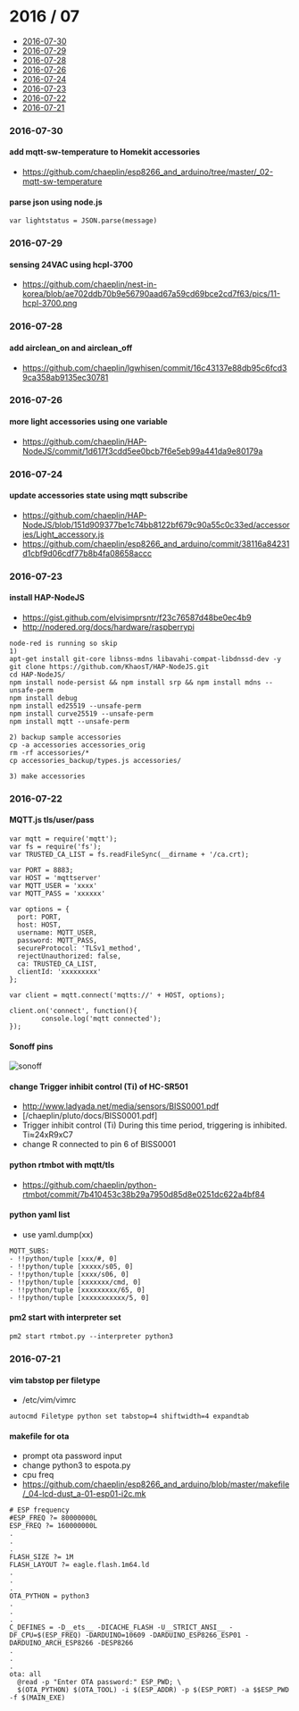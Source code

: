 2016 / 07
==========
- [2016-07-30](#2016-07-30)
- [2016-07-29](#2016-07-29)
- [2016-07-28](#2016-07-28)
- [2016-07-26](#2016-07-26)
- [2016-07-24](#2016-07-24)
- [2016-07-23](#2016-07-23)
- [2016-07-22](#2016-07-22)
- [2016-07-21](#2016-07-21)

### 2016-07-30
#### add mqtt-sw-temperature to Homekit accessories
- https://github.com/chaeplin/esp8266_and_arduino/tree/master/_02-mqtt-sw-temperature

#### parse json using node.js
```
var lightstatus = JSON.parse(message)
```

### 2016-07-29
#### sensing 24VAC using hcpl-3700
- https://github.com/chaeplin/nest-in-korea/blob/ae702ddb70b9e56790aad67a59cd69bce2cd7f63/pics/11-hcpl-3700.png 

### 2016-07-28
#### add airclean_on and airclean_off
- https://github.com/chaeplin/lgwhisen/commit/16c43137e88db95c6fcd39ca358ab9135ec30781

### 2016-07-26
#### more light accessories using one variable
- https://github.com/chaeplin/HAP-NodeJS/commit/1d617f3cdd5ee0bcb7f6e5eb99a441da9e80179a

### 2016-07-24
#### update accessories state using mqtt subscribe
- https://github.com/chaeplin/HAP-NodeJS/blob/151d909377be1c74bb8122bf679c90a55c0c33ed/accessories/Light_accessory.js
- https://github.com/chaeplin/esp8266_and_arduino/commit/38116a84231d1cbf9d06cdf77b8b4fa08658accc


### 2016-07-23
#### install HAP-NodeJS
- https://gist.github.com/elvisimprsntr/f23c76587d48be0ec4b9
- http://nodered.org/docs/hardware/raspberrypi

```
node-red is running so skip
1)
apt-get install git-core libnss-mdns libavahi-compat-libdnssd-dev -y
git clone https://github.com/KhaosT/HAP-NodeJS.git
cd HAP-NodeJS/
npm install node-persist && npm install srp && npm install mdns --unsafe-perm
npm install debug
npm install ed25519 --unsafe-perm
npm install curve25519 --unsafe-perm
npm install mqtt --unsafe-perm

2) backup sample accessories
cp -a accessories accessories_orig
rm -rf accessories/*
cp accessories_backup/types.js accessories/

3) make accessories
```

### 2016-07-22
#### MQTT.js tls/user/pass
```
var mqtt = require('mqtt');
var fs = require('fs');
var TRUSTED_CA_LIST = fs.readFileSync(__dirname + '/ca.crt);

var PORT = 8883;
var HOST = 'mqttserver'
var MQTT_USER = 'xxxx'
var MQTT_PASS = 'xxxxxx'

var options = {
  port: PORT,
  host: HOST,
  username: MQTT_USER,
  password: MQTT_PASS,
  secureProtocol: 'TLSv1_method',
  rejectUnauthorized: false,
  ca: TRUSTED_CA_LIST,
  clientId: 'xxxxxxxxx'
};

var client = mqtt.connect('mqtts://' + HOST, options);

client.on('connect', function(){
        console.log('mqtt connected');
});

```

#### Sonoff pins
![sonoff](https://raw.githubusercontent.com/chaeplin/esp8266_and_arduino/master/pins/sonoff-wifi-pin.jpg)

#### change Trigger inhibit control (Ti) of HC-SR501
- http://www.ladyada.net/media/sensors/BISS0001.pdf
- [/chaeplin/pluto/docs/BISS0001.pdf]
- Trigger inhibit control (Ti) During this time period, triggering is inhibited. Ti≈24xR9xC7
- change R connected to pin 6 of BISS0001

#### python rtmbot with mqtt/tls
- https://github.com/chaeplin/python-rtmbot/commit/7b410453c38b29a7950d85d8e0251dc622a4bf84

#### python yaml list
- use yaml.dump(xx)
```
MQTT_SUBS:
- !!python/tuple [xxx/#, 0]
- !!python/tuple [xxxxx/s05, 0]
- !!python/tuple [xxxx/s06, 0]
- !!python/tuple [xxxxxxx/cmd, 0]
- !!python/tuple [xxxxxxxxx/65, 0]
- !!python/tuple [xxxxxxxxxxx/5, 0]
``` 

#### pm2 start with interpreter set
```
pm2 start rtmbot.py --interpreter python3
```

### 2016-07-21
#### vim tabstop per filetype
- /etc/vim/vimrc
```
autocmd Filetype python set tabstop=4 shiftwidth=4 expandtab
```

#### makefile for ota
- prompt ota password input
- change python3 to espota.py
- cpu freq
- https://github.com/chaeplin/esp8266_and_arduino/blob/master/makefile/_04-lcd-dust_a-01-esp01-i2c.mk
```
# ESP frequency
#ESP_FREQ ?= 80000000L 
ESP_FREQ ?= 160000000L
.
.
.
FLASH_SIZE ?= 1M
FLASH_LAYOUT ?= eagle.flash.1m64.ld
.
.
.
OTA_PYTHON = python3
.
.
.
C_DEFINES = -D__ets__ -DICACHE_FLASH -U__STRICT_ANSI__ -DF_CPU=$(ESP_FREQ) -DARDUINO=10609 -DARDUINO_ESP8266_ESP01 -DARDUINO_ARCH_ESP8266 -DESP8266
.
.
.
ota: all
  @read -p "Enter OTA password:" ESP_PWD; \
  $(OTA_PYTHON) $(OTA_TOOL) -i $(ESP_ADDR) -p $(ESP_PORT) -a $$ESP_PWD -f $(MAIN_EXE)

```